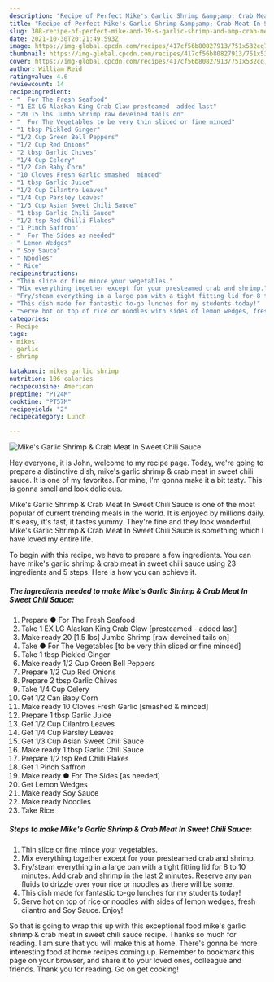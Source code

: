 ```yaml
---
description: "Recipe of Perfect Mike's Garlic Shrimp &amp;amp; Crab Meat In Sweet Chili Sauce"
title: "Recipe of Perfect Mike's Garlic Shrimp &amp;amp; Crab Meat In Sweet Chili Sauce"
slug: 308-recipe-of-perfect-mike-and-39-s-garlic-shrimp-and-amp-crab-meat-in-sweet-chili-sauce
date: 2021-10-30T20:21:49.593Z
image: https://img-global.cpcdn.com/recipes/417cf56b80827913/751x532cq70/mikes-garlic-shrimp-crab-meat-in-sweet-chili-sauce-recipe-main-photo.jpg
thumbnail: https://img-global.cpcdn.com/recipes/417cf56b80827913/751x532cq70/mikes-garlic-shrimp-crab-meat-in-sweet-chili-sauce-recipe-main-photo.jpg
cover: https://img-global.cpcdn.com/recipes/417cf56b80827913/751x532cq70/mikes-garlic-shrimp-crab-meat-in-sweet-chili-sauce-recipe-main-photo.jpg
author: William Reid
ratingvalue: 4.6
reviewcount: 14
recipeingredient:
- "  For The Fresh Seafood"
- "1 EX LG Alaskan King Crab Claw presteamed  added last"
- "20 15 lbs Jumbo Shrimp raw deveined tails on"
- "  For The Vegetables to be very thin sliced or fine minced"
- "1 tbsp Pickled Ginger"
- "1/2 Cup Green Bell Peppers"
- "1/2 Cup Red Onions"
- "2 tbsp Garlic Chives"
- "1/4 Cup Celery"
- "1/2 Can Baby Corn"
- "10 Cloves Fresh Garlic smashed  minced"
- "1 tbsp Garlic Juice"
- "1/2 Cup Cilantro Leaves"
- "1/4 Cup Parsley Leaves"
- "1/3 Cup Asian Sweet Chili Sauce"
- "1 tbsp Garlic Chili Sauce"
- "1/2 tsp Red Chilli Flakes"
- "1 Pinch Saffron"
- "  For The Sides as needed"
- " Lemon Wedges"
- " Soy Sauce"
- " Noodles"
- " Rice"
recipeinstructions:
- "Thin slice or fine mince your vegetables."
- "Mix everything together except for your presteamed crab and shrimp."
- "Fry/steam everything in a large pan with a tight fitting lid for 8 to 10 minutes. Add crab and shrimp in the last 2 minutes. Reserve any pan fluids to drizzle over your rice or noodles as there will be some."
- "This dish made for fantastic to-go lunches for my students today!"
- "Serve hot on top of rice or noodles with sides of lemon wedges, fresh cilantro and Soy Sauce. Enjoy!"
categories:
- Recipe
tags:
- mikes
- garlic
- shrimp

katakunci: mikes garlic shrimp 
nutrition: 106 calories
recipecuisine: American
preptime: "PT24M"
cooktime: "PT57M"
recipeyield: "2"
recipecategory: Lunch

---
```



![Mike&#39;s Garlic Shrimp &amp; Crab Meat In Sweet Chili Sauce](https://img-global.cpcdn.com/recipes/417cf56b80827913/751x532cq70/mikes-garlic-shrimp-crab-meat-in-sweet-chili-sauce-recipe-main-photo.jpg)

Hey everyone, it is John, welcome to my recipe page. Today, we're going to prepare a distinctive dish, mike&#39;s garlic shrimp &amp; crab meat in sweet chili sauce. It is one of my favorites. For mine, I'm gonna make it a bit tasty. This is gonna smell and look delicious.

Mike&#39;s Garlic Shrimp &amp; Crab Meat In Sweet Chili Sauce is one of the most popular of current trending meals in the world. It is enjoyed by millions daily. It's easy, it's fast, it tastes yummy. They're fine and they look wonderful. Mike&#39;s Garlic Shrimp &amp; Crab Meat In Sweet Chili Sauce is something which I have loved my entire life.




To begin with this recipe, we have to prepare a few ingredients. You can have mike&#39;s garlic shrimp &amp; crab meat in sweet chili sauce using 23 ingredients and 5 steps. Here is how you can achieve it.

<!--inarticleads1-->

##### The ingredients needed to make Mike&#39;s Garlic Shrimp &amp; Crab Meat In Sweet Chili Sauce:

1. Prepare  ● For The Fresh Seafood
1. Take 1 EX LG Alaskan King Crab Claw [presteamed - added last]
1. Make ready 20 [1.5 lbs] Jumbo Shrimp [raw deveined tails on]
1. Take  ● For The Vegetables [to be very thin sliced or fine minced]
1. Take 1 tbsp Pickled Ginger
1. Make ready 1/2 Cup Green Bell Peppers
1. Prepare 1/2 Cup Red Onions
1. Prepare 2 tbsp Garlic Chives
1. Take 1/4 Cup Celery
1. Get 1/2 Can Baby Corn
1. Make ready 10 Cloves Fresh Garlic [smashed &amp; minced]
1. Prepare 1 tbsp Garlic Juice
1. Get 1/2 Cup Cilantro Leaves
1. Get 1/4 Cup Parsley Leaves
1. Get 1/3 Cup Asian Sweet Chili Sauce
1. Make ready 1 tbsp Garlic Chili Sauce
1. Prepare 1/2 tsp Red Chilli Flakes
1. Get 1 Pinch Saffron
1. Make ready  ● For The Sides [as needed]
1. Get  Lemon Wedges
1. Make ready  Soy Sauce
1. Make ready  Noodles
1. Take  Rice




<!--inarticleads2-->

##### Steps to make Mike&#39;s Garlic Shrimp &amp; Crab Meat In Sweet Chili Sauce:

1. Thin slice or fine mince your vegetables.
1. Mix everything together except for your presteamed crab and shrimp.
1. Fry/steam everything in a large pan with a tight fitting lid for 8 to 10 minutes. Add crab and shrimp in the last 2 minutes. Reserve any pan fluids to drizzle over your rice or noodles as there will be some.
1. This dish made for fantastic to-go lunches for my students today!
1. Serve hot on top of rice or noodles with sides of lemon wedges, fresh cilantro and Soy Sauce. Enjoy!




So that is going to wrap this up with this exceptional food mike&#39;s garlic shrimp &amp; crab meat in sweet chili sauce recipe. Thanks so much for reading. I am sure that you will make this at home. There's gonna be more interesting food at home recipes coming up. Remember to bookmark this page on your browser, and share it to your loved ones, colleague and friends. Thank you for reading. Go on get cooking!
